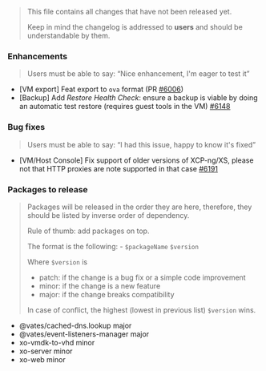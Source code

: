 > This file contains all changes that have not been released yet.
>
> Keep in mind the changelog is addressed to **users** and should be
> understandable by them.

### Enhancements

> Users must be able to say: “Nice enhancement, I'm eager to test it”

- [VM export] Feat export to `ova` format (PR [#6006](https://github.com/vatesfr/xen-orchestra/pull/6006))
- [Backup] Add *Restore Health Check*: ensure a backup is viable by doing an automatic test restore (requires guest tools in the VM) [#6148](https://github.com/vatesfr/xen-orchestra/pull/6148)

### Bug fixes

> Users must be able to say: “I had this issue, happy to know it's fixed”

- [VM/Host Console] Fix support of older versions of XCP-ng/XS, please not that HTTP proxies are note supported in that case [#6191](https://github.com/vatesfr/xen-orchestra/pull/6191)

### Packages to release

> Packages will be released in the order they are here, therefore, they should
> be listed by inverse order of dependency.
>
> Rule of thumb: add packages on top.
>
> The format is the following: - `$packageName` `$version`
>
> Where `$version` is
>
> - patch: if the change is a bug fix or a simple code improvement
> - minor: if the change is a new feature
> - major: if the change breaks compatibility
>
> In case of conflict, the highest (lowest in previous list) `$version` wins.

- @vates/cached-dns.lookup major
- @vates/event-listeners-manager major
- xo-vmdk-to-vhd minor
- xo-server minor
- xo-web minor
